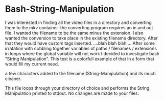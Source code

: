 # Bash-String-Manipulation
I was interested in finding all the video files in a directory and converting them to the mkv container.
the converting program requires an in and out file. I wanted the filename to be the same minus the extension.
I also wanted the conversion to take place in the existing filename directory. After that they would have custom tags inserted.
....blah blah blah.... After some irratation with cobbling together variables of paths / filenames / extensions
in loops where the global variable will not work I decided to investigate bash "String Manipulation".
This test is a colorfull example of that in a form that would fill my current need.

a few characters added to the filename (String-Manipulation) and its much cleaner.

This file loops through your directory of choice and performs the String Manipulation printed to stdout.
No changes are made to your files.
